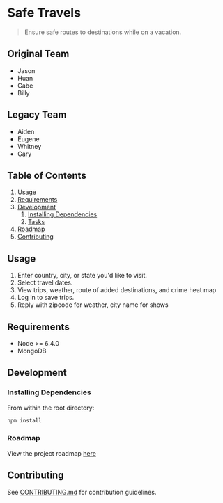 # Safe Travels

> Ensure safe routes to destinations while on a vacation.

## Original Team

  - Jason
  - Huan
  - Gabe
  - Billy
## Legacy Team

  - Aiden 
  - Eugene
  - Whitney
  - Gary 

## Table of Contents

1. [Usage](#Usage)
1. [Requirements](#requirements)
1. [Development](#development)
    1. [Installing Dependencies](#installing-dependencies)
    1. [Tasks](#tasks)
1. [Roadmap](#roadmap)
1. [Contributing](#contributing)

## Usage

1. Enter country, city, or state you'd like to visit. 
1. Select travel dates.
1. View trips, weather, route of added destinations, and crime heat map
1. Log in to save trips. 
1. Reply with zipcode for weather, city name for shows

## Requirements

- Node >= 6.4.0
- MongoDB

## Development

### Installing Dependencies

From within the root directory:

```sh
npm install
```

### Roadmap

View the project roadmap [here](https://docs.google.com/document/d/12-V6J3PTRq5fnfYkZIMe5OTl5odaBaj9uVi1xcCJCkY/edit?ts=58c75ba2)


## Contributing

See [CONTRIBUTING.md](CONTRIBUTING.md) for contribution guidelines.
